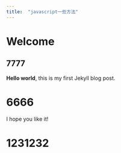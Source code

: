 ```yaml
---
title:  "javascript一些方法"
---
```


# Welcome
## 7777
**Hello world**, this is my first Jekyll blog post.
# 6666
I hope you like it!
# 1231232